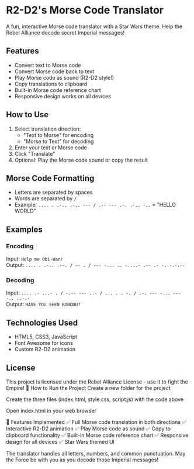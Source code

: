 # R2-D2's Morse Code Translator

A fun, interactive Morse code translator with a Star Wars theme. Help the Rebel Alliance decode secret Imperial messages!

## Features

- Convert text to Morse code
- Convert Morse code back to text
- Play Morse code as sound (R2-D2 style!)
- Copy translations to clipboard
- Built-in Morse code reference chart
- Responsive design works on all devices

## How to Use

1. Select translation direction:
   - "Text to Morse" for encoding
   - "Morse to Text" for decoding
2. Enter your text or Morse code
3. Click "Translate"
4. Optional: Play the Morse code sound or copy the result

## Morse Code Formatting

- Letters are separated by spaces
- Words are separated by `/`
- Example: `.... . .-.. .-.. --- / .-- --- .-. .-.. -..` = "HELLO WORLD"

## Examples

### Encoding
Input: `Help me Obi-Wan!`  
Output: `.... . .-.. .--. / -- . / --- -... .. -....- .-- .- -. -.-.--`

### Decoding
Input: `.... .- ...- . / -.-- --- ..- / ... . . -. / .-. --- -... --- -.. ..-.-`  
Output: `HAVE YOU SEEN ROBODU?`

## Technologies Used

- HTML5, CSS3, JavaScript
- Font Awesome for icons
- Custom R2-D2 animation

## License

This project is licensed under the Rebel Alliance License - use it to fight the Empire!
🎉 How to Run the Project
Create a new folder for the project

Create the three files (index.html, style.css, script.js) with the code above

Open index.html in your web browser

🌟 Features Implemented
✅ Full Morse code translation in both directions
✅ Interactive R2-D2 animation
✅ Play Morse code as sound
✅ Copy to clipboard functionality
✅ Built-in Morse code reference chart
✅ Responsive design for all devices
✅ Star Wars themed UI

The translator handles all letters, numbers, and common punctuation. May the Force be with you as you decode those Imperial messages!

